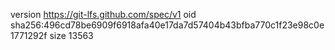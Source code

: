 version https://git-lfs.github.com/spec/v1
oid sha256:496cd78be6909f6918afa40e17da7d57404b43bfba770c1f23e98c0e1771292f
size 13563
